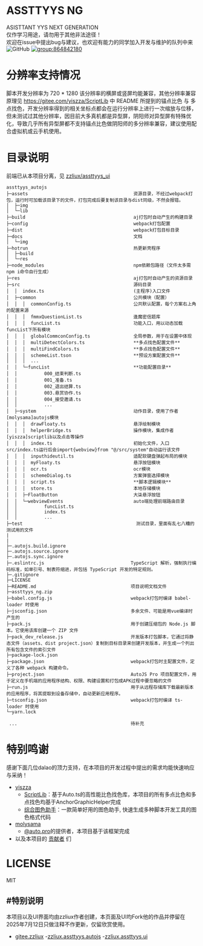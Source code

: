 # ASSTTYYS NG 
ASISTTANT YYS NEXT GENERATION<br/>
仅作学习用途，请勿用于其他非法途径！<br/>
欢迎在issue中提出bug与建议，也欢迎有能力的同学加入开发与维护的队列中来<br/>
![GitHub](https://img.shields.io/github/license/zzliux/assttyys_autojs)
[![group:864842180](https://img.shields.io/badge/group-864842180-blue)](https://qm.qq.com/q/H852T6N0OG)


# 分辨率支持情况
脚本开发分辨率为 720 * 1280 该分辨率的横屏或竖屏均能兼容，其他分辨率兼容原理见 <https://gitee.com/yiszza/ScriptLib> 中 README 所提到的锚点比色 与 多点找色，开发分辨率得到的相关坐标点都会在运行分辨率上进行一次缩放与位移，但未测试过其他分辨率，因目前大多真机都是异型屏，阴阳师对异型屏有特殊优化，导致几乎所有异型屏都不支持锚点比色做阴阳师的多分辨率兼容，建议使用配合虚拟机或云手机使用。

# 目录说明
前端已从本项目分离，见 [zzliux/assttyys_ui](https://github.com/zzliux/assttyys_ui)
```
assttyys_autojs
├─assets                                       资源目录，不经过webpack打包，运行时可加载该目录下的文件，打包完成后要复制该目录与dist同级，不然会报错。
│  ├─img                                       
│  └─lib
├─build                                        aj打包时自动产生的构建目录
├─config                                       webpack打包配置
├─dist                                         webpack打包目标目录
├─docs                                         文档
│  └─img
├─hotrun                                       热更新壳程序
│  ├─build
│  └─res
├─node_modules                                 npm依赖包路径（文件太多需npm i命令自行生成）
├─res                                          aj打包时自动产生的资源目录
├─src                                          源码目录
│  │  index.ts                                 (主程序)入口文件
│  ├─common                                    公共模块（配置）
│  │  │  commonConfig.ts                       公共默认配置，每个方案右上角的配置来源
│  │  │  fmmxQuestionList.ts                   逢魔密信题库
│  │  │  funcList.ts                           功能入口，用以动态加载funcList下所有模块
│  │  │  globalCommconConfig.ts                全局参数，用于在设置中体现
│  │  │  multiDetectColors.ts                  **多点找色配置文件**
│  │  │  multiFindColors.ts                    **多点找色配置文件**
│  │  │  schemeList.tson                       **预设方案配置文件**
│  │  │  ...
│  │  └─funcList                               **功能配置目录**
│  │          000_结束判断.ts
│  │          001_准备.ts
│  │          002_退出结算.ts
│  │          003.悬赏协作.ts
│  │          004_接受邀请.ts
│  │          ...
│  ├─system                                    动作目录，使用了作者[molysama]autojs模块
│  │  │  drawFloaty.ts                         悬浮绘制模块
│  │  │  helperBridge.ts                       操作模块，集成作者[yiszza]scriptlib以及点击等操作
│  │  │  index.ts                              初始化文件，入口src/index.ts运行后会import{webview}from "@/src/system"自动运行该文件
│  │  │  inputhideutil.ts                      适配软键盘弹起布局的模块
│  │  │  myFloaty.ts                           悬浮按钮模块
│  │  │  ocr.ts                                ocr模块
│  │  │  schemeDialog.ts                       方案弹窗选择模块
│  │  │  script.ts                             **脚本逻辑模块**
│  │  │  store.ts                              本地存储模块
│  │  ├─FloatButton                            大柒悬浮按钮
│  │  └─webviewEvents                          auto端处理前端路由目录
│  │          funcList.ts
│  │          index.ts
│  │          ...
├─test                                          测试目录，里面有乱七八糟的测试用的文件
|
|
├─.autojs.build.ignore
├─.autojs.source.ignore
├─.autojs.sync.ignore
├─.eslintrc.js                                TypeScript 解析，强制执行编码标准，如单引号、制表符缩进，并包括 TypeScript 开发的特定规则。
├─.gitignore
├─LICENSE
├─README.md                                   项目说明文档文件
├─assttyys_ng.zip
├─babel.config.js                             webpack打包时编译 babel-loader 时使用
├─jsconfig.json                               多余文件、可能是用vue编译时产生的
├─pack.js                                     用于创建压缩包的 Node.js 脚本。它使用该库创建一个 ZIP 文件
├─pack_dev_release.js                         开发版本打包脚本，它通过将静态文件（assets、dist project.json）复制到目标目录来创建开发版本，并生成一个列出所有包含文件的索引文件
├─package-lock.json
├─package.json                                webpack打包时主配置文件，定义了各种 webpack 构建命令。
├─project.json                                AutoJS Pro 项目配置文件，用于定义在手机端的应用程序结构、权限、构建设置和打包成APK过程中要忽略的文件
├─run.js                                      用于从远程存储库下载最新版本的应用程序，将其提取到设备存储中，自动更新应用程序。
├─tsconfig.json                               webpack打包时编译 ts-loader 时使用
└─yarn.lock

 ...                                          待补充
```

# 特别鸣谢
感谢下面几位dalao的顶力支持，在本项目的开发过程中提出的需求均能快速响应与采纳！
- [yiszza](https://gitee.com/yiszza)
  - [ScriptLib](https://gitee.com/yiszza/ScriptLib)：基于Auto.ts的高性能比色找色库，本项目的所有多点比色和多点找色均基于AnchorGraphicHelper完成
  - [综合图色助手](https://gitee.com/yiszza/ScriptGraphicHelper)：一款简单好用的图色助手, 快速生成多种脚本开发工具的图色格式代码
- [molysama](https://github.com/molysama)
  - [@auto.pro](https://github.com/molysama/auto.pro)的提供者，本项目基于该框架完成
- 以及本项目的 [贡献者](https://github.com/zzliux/assttyys_autojs/graphs/contributors) 们

# LICENSE
MIT

#特别说明
-
本项目以及UI界面均由zzliux作者创建，本页面及UI均Fork他的作品并停留在2025年7月12日只做注释不作更新，仅留欣赏使用。
- [gitee.zzliux](https://gitee.com/zzliux)
  -[zzliux.assttyys.autojs](https://github.com/zzliux/assttyys_autojs)
  -[zzliux.assttyys.ui](https://github.com/zzliux/assttyys_ui)
